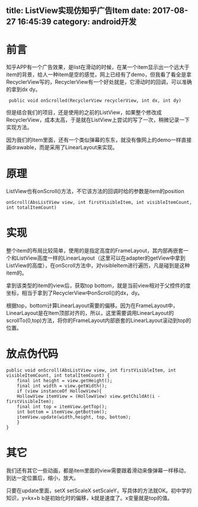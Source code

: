 title: ListView实现仿知乎广告Item
date: 2017-08-27 16:45:39
category: android开发
---

# 前言
知乎APP有一个广告效果，是list在滑动的时候，在某一个item显示出一个远大于item的背景，给人一种item是空的感觉，网上已经有了demo，但我看了看全是拿RecyclerView写的，RecyclerView有一个好处就是，它滑动时的回调，可以准确的拿到dx dy。

```
 public void onScrolled(RecyclerView recyclerView, int dx, int dy)
```

但是结合我们的项目，还是使用的之前的ListView，如果整个修改成RecyclerView，成本太高，于是就在ListView上尝试的写了一次，稍微记录一下实现方法。

因为我们的Item里面，还有一个类似弹幕的东东，就没有像网上的demo一样直接画drawable，而是采用了LinearLayout来实现。

# 原理
ListView也有onScroll()方法，不它该方法的回调时给的参数是item的position

```
onScroll(AbsListView view, int firstVisibleItem, int visibleItemCount, int totalItemCount)
```

# 实现
整个item的布局比较简单，使用的是指定高度的FrameLayout，其内部再嵌套一个和ListView高度一样的LinearLayout（这里可以在adapter的getView中拿到ListView的高度），在onScroll方法中，对visibleItem进行遍历，凡是碰到是这种item的。

拿到该类型的item的view后，获取top bottom，就是当前view相对于父控件的度坐标，相当于拿到了RecyclerView中onScroll()的dx，dy。

根据top，bottom计算LinearLayout需要的偏移。因为在FrameLayout中，LinearLayout是在Item顶部对齐的，所以，这里需要调用LinearLayout的scrollTo(0,top)方法，将你的FrameLayout内部嵌套的LinearLayout滚动到top的位置。

# 放点伪代码

```
public void onScroll(AbsListView view, int firstVisibleItem, int visibleItemCount, int totalItemCount) {
    final int height = view.getHeight();
    final int width = view.getWidth();
    if (view instanceOf HollowView){
	HollowView itemView = (HollowView) view.getChildAt(i - firstVisibleItem);
	final int top = itemView.getTop();
	int bottom = itemView.getBottom();
	itemView.update(width,height, top, bottom);
	}
}
```

# 其它

我们还有其它一些动画，都是item里面的view需要跟着滑动来像弹幕一样移动，到达一定位置后，缩小，放大。

只要在update里面，setX  setScaleX setScaleY，写具体的方法就OK。初中学的知识，y=kx+b
b是初始化时的偏移，k就是速度了。x变量就是top的值。
